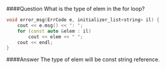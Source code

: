 ####Question
What is the type of elem in the for loop?  
```cpp
void error_msg(ErrCode e, initializer_list<string> il) {
    cout << e.msg() << ": ";
    for (const auto &elem : il)
        cout << elem << " ";
    cout << endl;
}
```
####Answer
The type of elem will be const string reference.  
